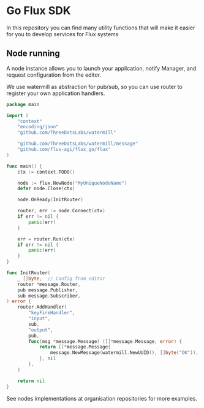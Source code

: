 # Go Flux SDK

In this repository you can find many utility functions
that will make it easier for you to develop services for Flux systems

## Node running

A node instance allows you to launch your application, notify Manager,
and request configuration from the editor.

We use watermill as abstraction for pub/sub, so you can use router to
register your own application handlers.

```go
package main

import (
	"context"
	"encoding/json"
	"github.com/ThreeDotsLabs/watermill"

	"github.com/ThreeDotsLabs/watermill/message"
	"github.com/flux-agi/flux_go/flux"
)

func main() {
	ctx := context.TODO()

	node := flux.NewNode("MyUniqueNodeName")
	defer node.Close(ctx)

	node.OnReady(InitRouter)

	router, err := node.Connect(ctx)
	if err != nil {
		panic(err)
	}

	err = router.Run(ctx)
	if err != nil {
		panic(err)
    }
}

func InitRouter(
	_ []byte,  // Config from editor
	router *message.Router,
	pub message.Publisher,
	sub message.Subscriber,
) error {
	router.AddHandler(
		"keyFireHandler",
		"input",
		sub,
		"output",
		pub,
		func(msg *message.Message) ([]*message.Message, error) {
			return []*message.Message{
				message.NewMessage(watermill.NewUUID(), []byte("OK")),
            }, nil
		},
	)

	return nil
}
```

See nodes implementations at organisation repositories for more examples.
